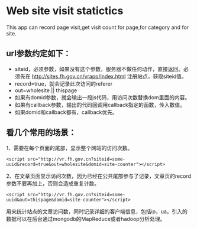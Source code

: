 # Web site visit statictics

This app can record page visit,get visit count for page,for category and for site.

## url参数约定如下：

* siteid，必须参数，如果没有这个参数，服务器不做任何动作，直接返回。必须先在 http://sites.fh.gov.cn/vrapp/index.html 注册站点，获取siteid值。
* record=true，就会记录此次访问的referer
* out=wholesite || thispage
* 如果有domid参数，就会输出一段js代码，用访问次数替换dom里面的内容。
* 如果有callback参数，输出的代码回调用callback指定的函数，传入数值。
* 如果domid和callback都有，callback优先。

## 看几个常用的场景：

1、需要在每个页面的尾部，显示整个网站的访问次数。

```
<script src="http://vr.fh.gov.cn?siteid=some-uuid&record=true&out=wholesite&domid=site-counter"></script>
```

2、在文章页面显示访问次数，因为已经在公共尾部参与了记录，文章页的record参数不要再加上，否则会造成重复计数。

```
<script src="http://vr.fh.gov.cn?siteid=some-uuid&out=thispage&domid=site-counter"></script>
```

用来统计站点的文章访问数，同时记录详细的客户端信息，包括ip，ua。引入的数据可以在后台通过mongodb的MapReduce或者hadoop分析处理。
